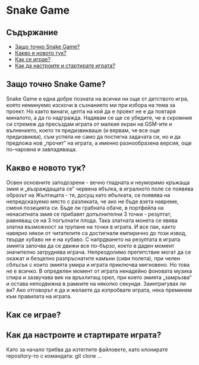 # Snake Game

## Съдържание
* [Защо точно Snake Game?](#Защо-точно-Snake-Game?)
* [Какво е новото тук?](#Какво-е-новото-тук?)
* [Как се играе?](#Как-се-играе?)
* [Как да настроите и стартирате играта?](#Как-да-настроите-и-стартирате-играта?)

## Защо точно Snake Game?
  Snake Game е една добре позната на всички ни още от детството игра, която неминуемо изскочи в съзнанието ми при избора на тема за проект. Но както винаги, целта на кой да е проект не е да повтаря миналото, а да го надгражда. Надявам се ще се убедите, че в скромния си стремеж да пресъздам играта от малкия екран на GSM-ите и вълнението, което тя предизвикваше (и вярвам, че все още предизвиква), съм успяла не само да постигна задачата си, но и да предложа нов „прочит“ на играта, а именно разнообразена версия, още по-чаровна и завладяваща. 

## Какво е новото тук?
  Освен основните заподозрени - вечно гладната и неуморимо кръжаща змия и „възраждащата се“ червена ябълка, в игралното поле се появява образът на Жълтицата - тя, досущ като ябълката, се появява на непредсказуемо място с разликата, че ако не бъде взета навреме, сменя позицията си. Бъде ли грабната обаче, в портфейла на ненаситната змия се прибавят допълнителни 3 точки - резултат, равняващ се на 3 погълнати плода. Така златната монета се явява златна възможност за трупане на точки в играта. И все пак, както навярно някои от читателите са достигнали емпирично до този извод, твърде хубаво не е на хубаво. С напрдването на резултата в играта змията започва да се движи все по-бързо, което в даден момент значително затруднява играча. Непреодолимо препятствие могат да се окажат и безцелно разпръснатите камъни (сиви полета), при челен сблъсък с които змията умира и играта приключва мигновено. Но това не е всичко. В определен момент от играта ненадейно фоновата музика спира и зазвучава вик на връхлитащ орел, при което змията „замръзва“ и остава неподвижна в рамките на няколко секунди.
  Заинтригувах ли ви? Ако отговорът е да и желаете да изпробвате играта, нека преминем към правилата на играта.
  
## Как се играе?

## Как да настроите и стартирате играта?
  Като за начало трябва да изтеглите файловете, като клонирате repository-то с командата:
  git clone ...
  
